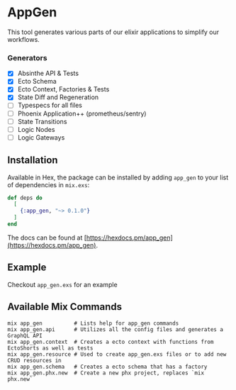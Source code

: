 # AppGen

This tool generates various parts of our elixir applications to simplify our workflows.

### Generators
- [x] Absinthe API & Tests
- [x] Ecto Schema
- [x] Ecto Context, Factories & Tests
- [x] State Diff and Regeneration
- [ ] Typespecs for all files
- [ ] Phoenix Application++ (prometheus/sentry)
- [ ] State Transitions
- [ ] Logic Nodes
- [ ] Logic Gateways

## Installation

Available in Hex, the package can be installed
by adding `app_gen` to your list of dependencies in `mix.exs`:

```elixir
def deps do
  [
    {:app_gen, "~> 0.1.0"}
  ]
end
```

The docs can be found at [https://hexdocs.pm/app_gen](https://hexdocs.pm/app_gen).

## Example
Checkout `app_gen.exs` for an example

## Available Mix Commands
```
mix app_gen          # Lists help for app_gen commands
mix app_gen.api      # Utilizes all the config files and generates a GraphQL API
mix app_gen.context  # Creates a ecto context with functions from EctoShorts as well as tests
mix app_gen.resource # Used to create app_gen.exs files or to add new CRUD resources in
mix app_gen.schema   # Creates a ecto schema that has a factory
mix app_gen.phx.new  # Create a new phx project, replaces `mix phx.new`
```

